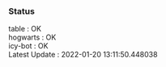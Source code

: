 ### Status


table : OK  
hogwarts : OK  
icy-bot : OK  
Latest Update : 2022-01-20 13:11:50.448038
